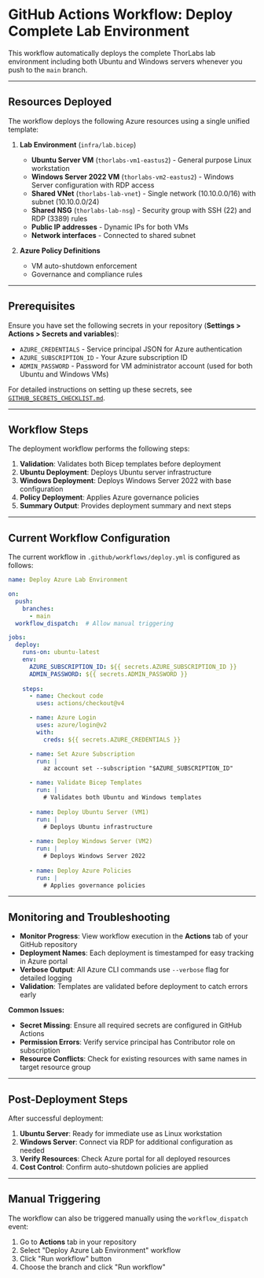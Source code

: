 # GitHub Actions Workflow: Deploy Complete Lab Environment

This workflow automatically deploys the complete ThorLabs lab environment including both Ubuntu and Windows servers whenever you push to the `main` branch.

---

## Resources Deployed

The workflow deploys the following Azure resources using a single unified template:

1. **Lab Environment** (`infra/lab.bicep`)
   - **Ubuntu Server VM** (`thorlabs-vm1-eastus2`) - General purpose Linux workstation
   - **Windows Server 2022 VM** (`thorlabs-vm2-eastus2`) - Windows Server configuration with RDP access
   - **Shared VNet** (`thorlabs-lab-vnet`) - Single network (10.10.0.0/16) with subnet (10.10.0.0/24)
   - **Shared NSG** (`thorlabs-lab-nsg`) - Security group with SSH (22) and RDP (3389) rules
   - **Public IP addresses** - Dynamic IPs for both VMs
   - **Network interfaces** - Connected to shared subnet

2. **Azure Policy Definitions**
   - VM auto-shutdown enforcement  
   - Governance and compliance rules

---

## Prerequisites

Ensure you have set the following secrets in your repository (**Settings > Actions > Secrets and variables**):
- `AZURE_CREDENTIALS` - Service principal JSON for Azure authentication
- `AZURE_SUBSCRIPTION_ID` - Your Azure subscription ID
- `ADMIN_PASSWORD` - Password for VM administrator account (used for both Ubuntu and Windows VMs)

For detailed instructions on setting up these secrets, see [`GITHUB_SECRETS_CHECKLIST.md`](GITHUB_SECRETS_CHECKLIST.md).

---

## Workflow Steps

The deployment workflow performs the following steps:

1. **Validation**: Validates both Bicep templates before deployment
2. **Ubuntu Deployment**: Deploys Ubuntu server infrastructure
3. **Windows Deployment**: Deploys Windows Server 2022 with base configuration
4. **Policy Deployment**: Applies Azure governance policies
5. **Summary Output**: Provides deployment summary and next steps

---

## Current Workflow Configuration

The current workflow in `.github/workflows/deploy.yml` is configured as follows:

```yaml
name: Deploy Azure Lab Environment

on:
  push:
    branches:
      - main
  workflow_dispatch:  # Allow manual triggering

jobs:
  deploy:
    runs-on: ubuntu-latest
    env:
      AZURE_SUBSCRIPTION_ID: ${{ secrets.AZURE_SUBSCRIPTION_ID }}
      ADMIN_PASSWORD: ${{ secrets.ADMIN_PASSWORD }}
      
    steps:
      - name: Checkout code
        uses: actions/checkout@v4

      - name: Azure Login
        uses: azure/login@v2
        with:
          creds: ${{ secrets.AZURE_CREDENTIALS }}

      - name: Set Azure Subscription
        run: |
          az account set --subscription "$AZURE_SUBSCRIPTION_ID"

      - name: Validate Bicep Templates
        run: |
          # Validates both Ubuntu and Windows templates
          
      - name: Deploy Ubuntu Server (VM1)
        run: |
          # Deploys Ubuntu infrastructure
          
      - name: Deploy Windows Server (VM2)
        run: |
          # Deploys Windows Server 2022
          
      - name: Deploy Azure Policies
        run: |
          # Applies governance policies
```

---

## Monitoring and Troubleshooting

- **Monitor Progress**: View workflow execution in the **Actions** tab of your GitHub repository
- **Deployment Names**: Each deployment is timestamped for easy tracking in Azure portal
- **Verbose Output**: All Azure CLI commands use `--verbose` flag for detailed logging
- **Validation**: Templates are validated before deployment to catch errors early

**Common Issues:**
- **Secret Missing**: Ensure all required secrets are configured in GitHub Actions
- **Permission Errors**: Verify service principal has Contributor role on subscription
- **Resource Conflicts**: Check for existing resources with same names in target resource group

---

## Post-Deployment Steps

After successful deployment:

1. **Ubuntu Server**: Ready for immediate use as Linux workstation
2. **Windows Server**: Connect via RDP for additional configuration as needed
3. **Verify Resources**: Check Azure portal for all deployed resources
4. **Cost Control**: Confirm auto-shutdown policies are applied

---

## Manual Triggering

The workflow can also be triggered manually using the `workflow_dispatch` event:
1. Go to **Actions** tab in your repository
2. Select "Deploy Azure Lab Environment" workflow
3. Click "Run workflow" button
4. Choose the branch and click "Run workflow"
